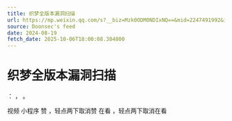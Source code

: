 ```yaml
---
title: 织梦全版本漏洞扫描
url: https://mp.weixin.qq.com/s?__biz=Mzk0ODM0NDIxNQ==&mid=2247491992&idx=1&sn=834e5cd47b8c2e754f080b5e2635d122
source: Doonsec's feed
date: 2024-08-19
fetch_date: 2025-10-06T18:00:08.304800
---
```


# 织梦全版本漏洞扫描

：
，
。

视频
小程序
赞
，轻点两下取消赞
在看
，轻点两下取消在看